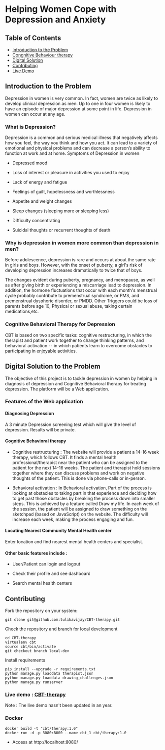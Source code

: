 # Helping Women Cope with Depression and Anxiety

## Table of Contents
- [Introduction to the Problem](#intro)
- [Congnitive Behaviour therapy](#cbt)
- [Digital Solution](#solution)
- [Contributing](#contributing)
- [Live Demo](#demo)
<a name="intro"/>

## Introduction to the Problem

Depression in women is very common. In fact, women are twice as likely to develop clinical depression as men. Up to one in four women is likely to have an episode of major depression at some point in life. Depression in women can occur at any age.
### What is Depression?

Depression is a common and serious medical illness that negatively affects how you feel, the way you think and how you act. It can lead to a variety of emotional and physical problems and can decrease a person’s ability to function at work and at home.
Symptoms of Depression in women

* Depressed mood

* Loss of interest or pleasure in activities you used to enjoy

* Lack of energy and fatigue

* Feelings of guilt, hopelessness and worthlessness

* Appetite and weight changes

* Sleep changes (sleeping more or sleeping less)

* Difficulty concentrating

* Suicidal thoughts or recurrent thoughts of death


### Why is depression in women more common than depression in men?

Before adolescence, depression is rare and occurs at about the same rate in girls and boys. However, with the onset of puberty, a girl's risk of developing depression increases dramatically to twice that of boys.

The changes evident during puberty, pregnancy, and menopause, as well as after giving birth or experiencing a miscarriage lead to depression. In addition, the hormone fluctuations that occur with each month's menstrual cycle probably contribute to premenstrual syndrome, or PMS, and premenstrual dysphoric disorder, or PMDD. Other Triggers could be loss of parents before age 10, Physical or sexual abuse, taking certain medications,etc.

</a>
<a name="cbt"/>

### Cognitive Behavioral Therapy for Depression

CBT is based on two specific tasks: cognitive restructuring, in which the therapist and patient work together to change thinking patterns, and behavioral activation -- in which patients learn to overcome obstacles to participating in enjoyable activities.
</a>
<a name="solution"/>

## Digital Solution to the Problem

The objective of this project is to tackle depression in women by helping in diagnosis of depression and Cognitive Behavioral therapy for treating depression. The platform will be a Web application.
### Features of the Web application
#### Diagnosing Depression

A 3 minute Depression screening test which will give the level of depression. Results will be private.
#### Cognitive Behavioral therapy

* Cognitive restructuring : The website will provide a patient a 14-16 week therapy, which follows CBT. It finds a mental health professional/therapist near the patient who can be assigned to the patient for the next 14-16 weeks. The patient and therapist hold sessions together where they can discuss problems and work on negative thoughts of the patient. This is done via phone-calls or in-person.

* Behavioral activation : In Behavioral activation, Part of the process is looking at obstacles to taking part in that experience and deciding how to get past those obstacles by breaking the process down into smaller steps. This is achieved by a feature called Draw my life. In each week of the session, the patient will be assigned to draw something on the sketchpad (based on JavaScript) on the website. The difficulty will increase each week, making the process engaging and fun.

#### Locating Nearest Community Mental Health center

Enter location and find nearest mental health centers and specialist.
#### Other basic features include :

* User/Patient can login and logout

* Check their profile and see dashboard

* Search mental health centers
</a>
<a name="contributing"/>

## Contributing

Fork the repository on your system:
```
git clone git@github.com:tulikavijay/CBT-therapy.git
```
Check the repository and branch for local development
```
cd CBT-therapy
virtualenv cbt
source cbt/bin/activate
git checkout branch local-dev
```
Install requirements
```
pip install --upgrade -r requirements.txt
python manage.py loaddata therapist.json
python manage.py loaddata drawing_challenges.json 
python manage.py runserver
```
</a>
<a name="demo"/>

### Live demo : [CBT-therapy](https://nameless-island-79297.herokuapp.com/)
Note : The live demo hasn't been updated in an year. 
</a>

### Docker 

```
docker build -t "cbt/therapy:1.0"
docker run -d -p 8080:8000 --name cbt_1 cbt/therapy:1.0
```
* Access at http://localhost:8080/
